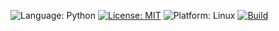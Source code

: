 ![Language: Python](https://img.shields.io/badge/Language-Python-blue)
[![License: MIT](https://img.shields.io/badge/License-MIT-green.svg)](https://opensource.org/licenses/MIT)
![Platform: Linux](https://img.shields.io/badge/Linux-FCC624?style=for-the-badge&logo=linux&logoColor=black)
[![Build](https://github.com/CSC510-Group18/hw1/actions/workflows/python-app.yml/badge.svg)](https://github.com/CSC510-Group18/hw1/actions/workflows/python-app.yml)
